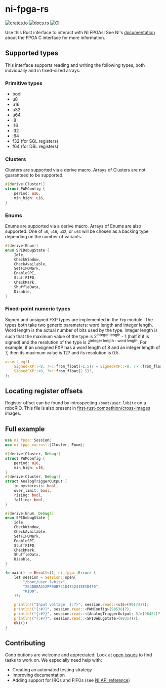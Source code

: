 # ni-fpga-rs
[![crates.io](https://img.shields.io/crates/v/ni-fpga.svg)](https://crates.io/crates/ni-fpga)
[![docs.rs](https://docs.rs/ni-fpga/badge.svg)](https://docs.rs/ni-fpga)
[![CI](https://github.com/first-rust-competition/ni-fpga-rs/workflows/CI/badge.svg)](https://github.com/first-rust-competition/ni-fpga-rs/actions?query=workflow%3ACI)

Use this Rust interface to interact with NI FPGAs! See NI's [documentation](http://zone.ni.com/reference/en-XX/help/372928G-01/) about the FPGA C interface for more information.

## Supported types
This interface supports reading and writing the following types, both indvidually and in fixed-sized arrays:

### Primitive types
* bool
* u8
* u16
* u32
* u64
* i8
* i16
* i32
* i64
* f32 (for SGL registers)
* f64 (for DBL registers)

### Clusters
Clusters are supported via a derive macro. Arrays of Clusters are not guaranteed to be supported.
```rust
#[derive(Cluster)]
struct PWMConfig {
    period: u16,
    min_high: u16,
}
```

### Enums
Enums are supported via a derive macro. Arrays of Enums are also supported. One of `u8`, `u16`, `u32`, or `u64` will be chosen as a backing type depending on the number of variants.
```rust
#[derive(Enum)]
enum SPIDebugState {
    Idle,
    CheckWindow,
    CheckAvailable,
    SetFIFOMark,
    EnableSPI,
    StuffFIFO,
    CheckMark,
    ShuffleData,
    Disable,
}
```

### Fixed-point numeric types
Signed and unsigned FXP types are implemented in the `fxp` module. The types both take two generic parameters: word length and integer length. Word length is the actual number of bits used by the type. Integer length is such that the maximum value of the type is 2<sup>integer length</sup> - 1 (half if it is signed) and the resolution of the type is 2<sup>integer length - word length</sup>. For example, if an unsigned FXP has a word length of 8 and an integer length of 7, then its maximum value is 127 and its resolution is 0.5.
```rust
assert_eq!(
    SignedFXP::<8, 7>::from_float(-1.5)? + SignedFXP::<8, 7>::from_float(4.0)?,
    SignedFXP::<8, 7>::from_float(2.5)?,
);
```

## Locating register offsets
Register offset can be found by introspecting `/boot/user.lvbitx` on a roboRIO. This file is also present in [first-rust-competition/cross-images](https://github.com/first-rust-competition/cross-images) images.

## Full example
```rust
use ni_fpga::Session;
use ni_fpga_macros::{Cluster, Enum};

#[derive(Cluster, Debug)]
struct PWMConfig {
    period: u16,
    min_high: u16,
}
#[derive(Cluster, Debug)]
struct AnalogTriggerOutput {
    in_hysteresis: bool,
    over_limit: bool,
    rising: bool,
    falling: bool,
}

#[derive(Enum, Debug)]
enum SPIDebugState {
    Idle,
    CheckWindow,
    CheckAvailable,
    SetFIFOMark,
    EnableSPI,
    StuffFIFO,
    CheckMark,
    ShuffleData,
    Disable,
}

fn main() -> Result<(), ni_fpga::Error> {
    let session = Session::open(
        "/boot/user.lvbitx",
        "264D0BA312FF00B741D4742415E1D470",
        "RIO0",
    )?;

    println!("Input voltage: {:?}", session.read::<u16>(99174)?);
    println!("{:#?}", session.read::<PWMConfig>(98536)?);
    println!("{:#?}", session.read::<[AnalogTriggerOutput; 8]>(98424)?);
    println!("{:#?}", session.read::<SPIDebugState>(99314)?);
    Ok(())
}
```

## Contributing
Contributions are welcome and appreciated. Look at [open issues](https://github.com/first-rust-competition/ni-fpga-rs/issues) to find tasks to work on. We especially need help with:
* Creating an automated testing strategy
* Improving documentation
* Adding support for IRQs and FIFOs (see [NI API reference](http://zone.ni.com/reference/en-XX/help/372928G-01/TOC2.htm))
